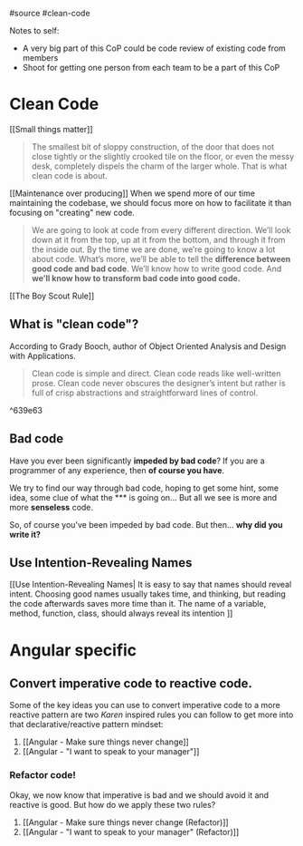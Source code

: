 #source #clean-code

Notes to self:
* A very big part of this CoP could be code review of existing code from members
* Shoot for getting one person from each team to be a part of this CoP

# Clean Code

[[Small things matter]]

> The smallest bit of sloppy construction, of the door that does not close tightly or the slightly crooked tile on the floor, or even the messy desk, completely dispels the charm of the larger whole. That is what clean code is about.

[[Maintenance over producing]]
When we spend more of our time maintaining the codebase, we should focus more on how to facilitate it than focusing on "creating" new code. 

>We are going to look at code from every different direction. We’ll look down at it from the top, up at it from the bottom, and through it from the inside out. By the time we are done, we’re going to know a lot about code. What’s more, we’ll be able to tell the **difference between good code and bad code**. We’ll know how to write good code. And **we’ll know how to transform bad code into good code.**

[[The Boy Scout Rule]]

## What is "clean code"?

According to Grady Booch, author of Object Oriented Analysis and Design with Applications. 

>Clean code is simple and direct. Clean code reads like well-written prose. Clean code never obscures the designer’s intent but rather is full of crisp abstractions and straightforward lines of control.

^639e63

## Bad code
Have you ever been significantly **impeded by bad code**? If you are a programmer of any experience, then **of course you have**. 

We try to find our way through bad code, hoping to get some hint, some idea, some clue of what the \*\*\* is going on... But all we see is more and more **senseless** code.

So, of course you've been impeded by bad code. But then... **why did you write it?**

## Use Intention-Revealing Names
[[Use Intention-Revealing Names| It is easy to say that names should reveal intent. Choosing good names usually takes time, and thinking, but reading the code afterwards saves more time than it. The name of a variable, method, function, class, should always reveal its intention ]]

# Angular specific
 
## Convert **imperative** code to **reactive** code.

Some of the key ideas you can use to convert imperative code to a more reactive pattern are two *Karen* inspired rules you can follow to get more into that declarative/reactive pattern mindset:

1. [[Angular - Make sure things never change]]
2. [[Angular - "I want to speak to your manager"]]
### Refactor code!
Okay, we now know that imperative is bad and we should avoid it and reactive is good. But how do we apply these two rules?

1. [[Angular - Make sure things never change (Refactor)]]
2. [[Angular - "I want to speak to your manager" (Refactor)]]
